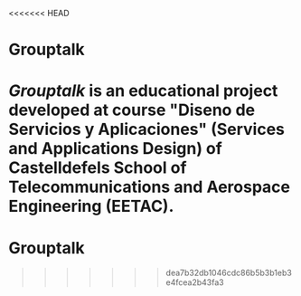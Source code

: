 <<<<<<< HEAD
# Grouptalk
_**Grouptalk**_ is an educational project developed at course "Diseno de Servicios y Aplicaciones" (Services and Applications Design) of
 Castelldefels School of Telecommunications and Aerospace Engineering (EETAC).
=======
# Grouptalk
>>>>>>> dea7b32db1046cdc86b5b3b1eb3e4fcea2b43fa3
